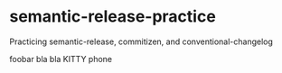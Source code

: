 # semantic-release-practice
Practicing semantic-release, commitizen, and conventional-changelog

foobar
bla bla
KITTY
phone
